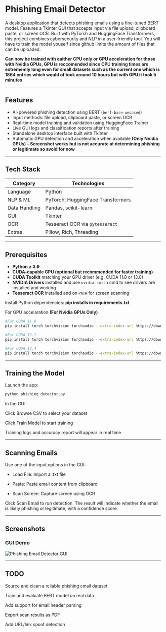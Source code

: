# Phishing Email Detector

A desktop application that detects phishing emails using a fine-tuned BERT model. Features a Tkinter GUI that accepts input via file upload, clipboard paste, or screen OCR. Built with PyTorch and HuggingFace Transformers, this project combines cybersecurity and NLP in a user-friendly tool. You will have to train the model youself since github limits the amount of files that can be uploaded.

**Can now be trained with eaither CPU only or GPU acceleration for those with Nvidia GPUs, GPU is reccomended since CPU training times are extrememly long even for small datasets such as the current one which is 1864 entries which would of took around 10 hours but with GPU it took 5 minutes**

---

## Features

- AI-powered phishing detection using BERT (`bert-base-uncased`)
- Input methods: file upload, clipboard paste, or screen OCR
- Real-time model training and validation using HuggingFace Trainer
- Live GUI logs and classification reports after training
- Standalone desktop interface built with Tkinter
- Automatic GPU detection and acceleration when available **(Only Nvidia GPUs)**
**- Screenshot works but is not accurate at determining phishing or legitimate so avoid for now**

---

## Tech Stack

| Category         | Technologies                         |
|------------------|--------------------------------------|
| Language         | Python                               |
| NLP & ML         | PyTorch, HuggingFace Transformers    |
| Data Handling    | Pandas, scikit-learn                 |
| GUI              | Tkinter                              |
| OCR              | Tesseract OCR via `pytesseract`      |
| Extras           | Pillow, Rich, Threading              |

---

## Prerequisites

- **Python ≥ 3.9**
- **CUDA-capable GPU (optional but recommended for faster training)**
- **CUDA Toolkit** matching your GPU driver (e.g. CUDA 11.8 or 13.0)
- **NVIDIA Drivers** installed and use `nvidia-smi` in cmd to see drivers are installed and working
- **Tesseract OCR** installed and on `PATH` for screen scanning

Install Python dependencies:
**pip installs in requirements.txt**

For GPU accelaration **(For Nvidia GPUs Only)**
```bash
#For CUDA 11.8
pip install torch torchvision torchaudio --extra-index-url https://download.pytorch.org/whl/cu118

#For CUDA 12.1
pip install torch torchvision torchaudio --extra-index-url https://download.pytorch.org/whl/cu121

#For CUDA 12.4
pip install torch torchvision torchaudio --extra-index-url https://download.pytorch.org/whl/cu124
```
---

## Training the Model
Launch the app:

```bash
python phishing_detector.py
```
In the GUI:

Click Browse CSV to select your dataset

Click Train Model to start training

Training logs and accuracy report will appear in real time

---

## Scanning Emails
Use one of the input options in the GUI:

- Load File: Import a .txt file

- Paste: Paste email content from clipboard

- Scan Screen: Capture screen using OCR

Click Scan Email to run detection. The result will indicate whether the email is likely phishing or legitimate, with a confidence score.

---

## Screenshots

### GUI Demo

![Phishing Email Detector GUI](screenshot/gui.png)

---

## TODO
 Source and clean a reliable phishing email dataset

 Train and evaluate BERT model on real data

 Add support for email header parsing

 Export scan results as PDF

 Add URL/link spoof detection
